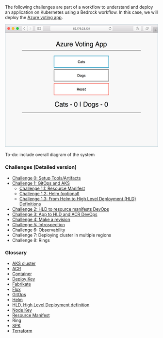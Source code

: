 
The following challenges are part of a workflow to understand and deploy an application on Kubernetes using a Bedrock workflow. In this case, we will deploy the [Azure voting app](https://github.com/Azure-Samples/azure-voting-app-redis).

![voting app](./images/azure-vote.png)

To-do: include overall diagram of the system

### Challenges (Detailed version)
- [Challenge 0: Setup Tools/Artifacts](./challenges/0.md)
- [Challenge 1: GitOps and AKS](./challenges/1-0.md)
  - [Challenge 1.1: Resource Manifest](./challenges/1-1.md)
  - [Challenge 1.2: Helm (optional)](./challenges/1-2.md)
  - [Challenge 1.3: From Helm to High Level Deployment (HLD) Definitions](./challenges/1-3.md)
- [Challenge 2: HLD to resource manifests DevOps](./challenges/2.md)
- [Challenge 3: App to HLD and ACR DevOps](./challenges/3.md)
- [Challenge 4: Make a revision](./challenges/4.md)
- [Challenge 5: Introspection](./challenges/5.md)
- Challenge 6: Observability
- Challenge 7: Deploying cluster in multiple regions
- Challenge 8: Rings

### Glossary
- [AKS cluster](https://docs.microsoft.com/en-us/azure/aks/kubernetes-walkthrough)
- [ACR](https://azure.microsoft.com/en-us/services/container-registry/)
- [Container](https://docs.microsoft.com/en-us/dotnet/architecture/microservices/container-docker-introduction/docker-defined)
- [Deploy Key](https://github.com/microsoft/bedrock/tree/docs_spk/docs/firstWorkload#generate-a-deploy-key-for-the-gitops-resource-manifest-repo)
- [Fabrikate](https://github.com/microsoft/fabrikate)
- [Flux](https://www.weave.works/oss/flux/)
- [GitOps](https://github.com/microsoft/bedrock/blob/docs_spk/docs/why-gitops.md)
- [Helm](https://helm.sh/)
- [HLD, High Level Deployment definition](https://github.com/microsoft/bedrock/blob/docs_spk/docs/high-level-definitions.md)
- [Node Key](https://github.com/microsoft/bedrock/tree/docs_spk/docs/firstWorkload#create-a-node-key)
- [Resource Manifest](https://kubernetes.io/docs/concepts/cluster-administration/manage-deployment/)
- Ring
- [SPK](https://github.com/CatalystCode/spk)
- [Terraform](https://www.terraform.io/)
